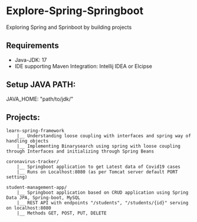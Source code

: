 # Explore-Spring-Springboot
Exploring Spring and Sprinboot by building projects

## Requirements
- Java-JDK: 17
- IDE supporting Maven Integration: Intellij IDEA or Elcipse

## Setup JAVA PATH:
JAVA_HOME: "path/to/jdk/"

## Projects:

    learn-spring-framework
        |__ Understanding loose coupling with interfaces and spring way of handling objects
        |__ Implementing Binarysearch using spring with loose coupling through Interfaces and initializing through Spring Beans
        
    coronavirus-tracker/
        |__ Springboot application to get Latest data of Covid19 cases
        |__ Runs on Localhost:8080 (as per Tomcat server default PORT setting)
    
    student-management-app/
        |__ Springboot application based on CRUD application using Spring Data JPA, Spring-boot, MySQL
        |__ REST API with endpoints "/students", "/students/{id}" serving on localhost:8080
        |__ Methods GET, POST, PUT, DELETE
    
    
      
